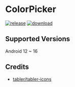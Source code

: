 # ColorPicker
[![release](https://img.shields.io/github/v/release/SanmerApps/ColorPicker?label=release&color=red)](https://github.com/SanmerApps/ColorPicker/releases) [![download](https://shields.io/github/downloads/SanmerApps/ColorPicker/total?label=download)](https://github.com/SanmerApps/ColorPicker/releases/latest)

## Supported Versions
Android 12 ~ 16

## Credits
 - [tabler/tabler-icons](https://github.com/tabler/tabler-icons.git)
